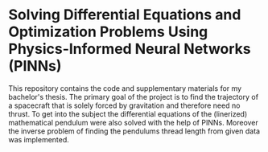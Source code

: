 # Solving Differential Equations and Optimization Problems Using Physics-Informed Neural Networks (PINNs)

This repository contains the code and supplementary materials for my bachelor's thesis. The primary goal of the project is to find the trajectory of a spacecraft that is solely forced by gravitation and therefore need no thrust. 
To get into the subject the differential equations of the (linerized) mathematical pendulum were also solved with the help of PINNs. Moreover the inverse problem of finding the pendulums thread length from given data was implemented.
